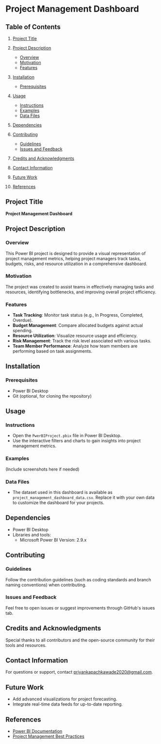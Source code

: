 # Project Management Dashboard

## Table of Contents
1. [Project Title](#project-title)
2. [Project Description](#project-description)
    - [Overview](#overview)
    - [Motivation](#motivation)
    - [Features](#features)
3. [Installation](#installation)
    - [Prerequisites](#prerequisites)
  
4. [Usage](#usage)
    - [Instructions](#instructions)
    - [Examples](#examples)
    - [Data Files](#data-files)
5. [Dependencies](#dependencies)
6. [Contributing](#contributing)
    - [Guidelines](#guidelines)
    - [Issues and Feedback](#issues-and-feedback)
8. [Credits and Acknowledgments](#credits-and-acknowledgments)
9. [Contact Information](#contact-information)
11. [Future Work](#future-work)
12. [References](#references)

## Project Title
**Project Management Dashboard**

## Project Description

### Overview
This Power BI project is designed to provide a visual representation of project management metrics, helping project managers track tasks, budgets, risks, and resource utilization in a comprehensive dashboard.

### Motivation
The project was created to assist teams in effectively managing tasks and resources, identifying bottlenecks, and improving overall project efficiency.

### Features
- **Task Tracking**: Monitor task status (e.g., In Progress, Completed, Overdue).
- **Budget Management**: Compare allocated budgets against actual spending.
- **Resource Utilization**: Visualize resource usage and efficiency.
- **Risk Management**: Track the risk level associated with various tasks.
- **Team Member Performance**: Analyze how team members are performing based on task assignments.

## Installation

### Prerequisites
- Power BI Desktop
- Git (optional, for cloning the repository)



## Usage

### Instructions
- Open the `PwerBIProject.pbix` file in Power BI Desktop.
- Use the interactive filters and charts to gain insights into project management metrics.

### Examples
(Include screenshots here if needed)

### Data Files
- The dataset used in this dashboard is available as `project_management_dashboard_data.csv`. Replace it with your own data to customize the dashboard for your projects.

## Dependencies
- Power BI Desktop
- Libraries and tools:
    - Microsoft Power BI Version: 2.9.x

## Contributing

### Guidelines
Follow the contribution guidelines (such as coding standards and branch naming conventions) when contributing.

### Issues and Feedback
Feel free to open issues or suggest improvements through GitHub's issues tab.

## Credits and Acknowledgments
Special thanks to all contributors and the open-source community for their tools and resources.

## Contact Information
For questions or support, contact [priyankapachkawade2020@gmail.com](mailto:priyankapachkawade2020@gmail.com).

## Future Work
- Add advanced visualizations for project forecasting.
- Integrate real-time data feeds for up-to-date reporting.

## References
- [Power BI Documentation](https://docs.microsoft.com/en-us/power-bi/)
- [Project Management Best Practices](https://www.pmi.org/)
